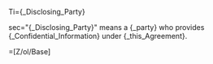 Ti={_Disclosing_Party}

sec="{_Disclosing_Party}" means a {_party} who provides {_Confidential_Information} under {_this_Agreement}.

=[Z/ol/Base]